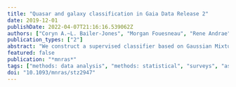 ```yaml
---
title: "Quasar and galaxy classification in Gaia Data Release 2"
date: 2019-12-01
publishDate: 2022-04-07T21:16:16.539062Z
authors: ["Coryn A.~L. Bailer-Jones", "Morgan Fouesneau", "Rene Andrae"]
publication_types: ["2"]
abstract: "We construct a supervised classifier based on Gaussian Mixture Models to probabilistically classify objects in Gaia data release 2 (GDR2) using only photometric and astrometric data in that release. The model is trained empirically to classify objects into three classes - star, quasar, galaxy - for G ensuremath≥ 14.5 mag down to the Gaia magnitude limit of G = 21.0 mag. Galaxies and quasars are identified for the training set by a cross-match to objects with spectroscopic classifications from the Sloan Digital Sky Survey. Stars are defined directly from GDR2. When allowing for the expectation that quasars are 500 times rarer than stars, and galaxies 7500 times rarer than stars (the class imbalance problem), samples classified with a threshold probability of 0.5 are predicted to have purities of 0.43 for quasars and 0.28 for galaxies, and completenesses of 0.58 and 0.72, respectively. The purities can be increased up to 0.60 by adopting a higher threshold. Not accounting for this expected low frequency of extragalactic objects (the class prior) would give both erroneously optimistic performance predictions and severely impure samples. Applying our model to all 1.20 billion objects in GDR2 with the required features, we classify 2.3 million objects as quasars and 0.37 million objects as galaxies (with individual probabilities above 0.5). The small number of galaxies is due to the strong bias of the satellite detection algorithm and on-ground data selection against extended objects. We infer the true number of quasars and galaxies - as these classes are defined by our training set - to be 690 000 and 110 000, respectively (ensuremath±50 per cent). The aim of this work is to see how well extragalactic objects can be classified using only GDR2 data. Better classifications should be possible with the low resolution spectroscopy (BP/RP) planned for GDR3."
featured: false
publication: "*mnras*"
tags: ["methods: data analysis", "methods: statistical", "surveys", "astrometry", "galaxies: general", "quasars: general", "Astrophysics - Astrophysics of Galaxies", "Astrophysics - Instrumentation and Methods for Astrophysics"]
doi: "10.1093/mnras/stz2947"
---
```


